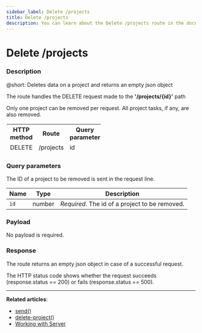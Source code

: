 ```yaml
---
sidebar_label: Delete /projects
title: Delete /projects
description: You can learn about the Delete /projects route in the documentation of the DHTMLX JavaScript To Do List library. Browse developer guides and API reference, try out code examples and live demos, and download a free 30-day evaluation version of DHTMLX To Do List.
---
```


# Delete /projects

### Description

@short: Deletes data on a project and returns an empty json object

The route handles the DELETE request made to the **'/projects/{id}'** path 

Only one project can be removed per request. All project tasks, if any, are also removed. 


<table style="border: 1px solid white; border-collapse: collapse; width:50%">
<thead style="border: 1px solid white; border-collapse: collapse;">
<th style="width:25%">HTTP method</th>
<th style="width:25%">Route</th>
<th style="width:25%">Query parameter</th>
</thead>
<tbody style="border: 1px solid white; border-collapse: collapse">
<tr>
<td>DELETE</td>
<td>/projects</td>
<td>id</td>
</tr>
</tbody>
</table>

### Query parameters

The ID of a project to be removed is sent in the request line.

| Name       | Type        | Description |
| ----------- | ----------- | ----------- |
| `id`       |  number  | *Required*. The id of a project to be removed.|

### Payload

No payload is required.

### Response

The route returns an empty json object in case of a successful request.
 
The HTTP status code shows whether the request succeeds (response.status == 200) or fails (response.status == 500).

---

**Related articles**:

- [send()](api/rest_api/methods/send_method.md)
- [delete-project()](api/methods/deleteproject_method.md)
- [Working with Server](guides/working_with_server.md)